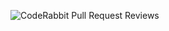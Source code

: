 ![CodeRabbit Pull Request Reviews](https://img.shields.io/coderabbit/prs/github/Kasempiternal/CV-WebApp?utm_source=oss&utm_medium=github&utm_campaign=Kasempiternal%2FCV-WebApp&labelColor=171717&color=FF570A&link=https%3A%2F%2Fcoderabbit.ai&label=CodeRabbit+Reviews)

